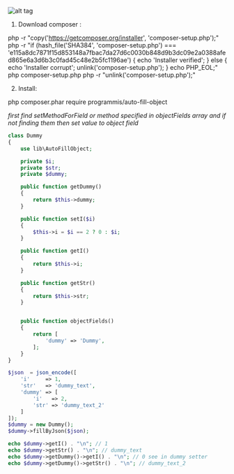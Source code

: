 ![alt tag](https://travis-ci.org/programmis/auto-fill-object.svg?branch=master)

1) Download composer :

php -r "copy('https://getcomposer.org/installer', 'composer-setup.php');"
php -r "if (hash_file('SHA384', 'composer-setup.php') === 'e115a8dc7871f15d853148a7fbac7da27d6c0030b848d9b3dc09e2a0388afed865e6a3d6b3c0fad45c48e2b5fc1196ae') { echo 'Installer verified'; } else { echo 'Installer corrupt'; unlink('composer-setup.php'); } echo PHP_EOL;"
php composer-setup.php
php -r "unlink('composer-setup.php');"

2) Install:

php composer.phar require programmis/auto-fill-object

_first find setMethodForField or method specified in objectFields array
and if not finding them then set value to object field_

```php
class Dummy
{
    use lib\AutoFillObject;

    private $i;
    private $str;
    private $dummy;

    public function getDummy()
    {
        return $this->dummy;
    }

    public function setI($i)
    {
        $this->i = $i == 2 ? 0 : $i;
    }

    public function getI()
    {
        return $this->i;
    }

    public function getStr()
    {
        return $this->str;
    }


    public function objectFields()
    {
        return [
            'dummy' => 'Dummy',
        ];
    }
}

$json  = json_encode([
    'i'     => 1,
    'str'   => 'dummy_text',
    'dummy' => [
        'i'   => 2,
        'str' => 'dummy_text_2'
    ]
]);
$dummy = new Dummy();
$dummy->fillByJson($json);

echo $dummy->getI() . "\n"; // 1
echo $dummy->getStr() . "\n"; // dummy_text
echo $dummy->getDummy()->getI() . "\n"; // 0 see in dummy setter
echo $dummy->getDummy()->getStr() . "\n"; // dummy_text_2
```
